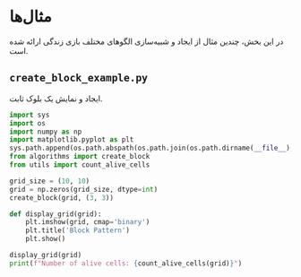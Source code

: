  
# مثال‌ها

در این بخش، چندین مثال از ایجاد و شبیه‌سازی الگوهای مختلف بازی زندگی ارائه شده است.

## `create_block_example.py`

ایجاد و نمایش یک بلوک ثابت.

```python
import sys
import os
import numpy as np
import matplotlib.pyplot as plt
sys.path.append(os.path.abspath(os.path.join(os.path.dirname(__file__), '..', 'src')))
from algorithms import create_block
from utils import count_alive_cells

grid_size = (10, 10)
grid = np.zeros(grid_size, dtype=int)
create_block(grid, (3, 3))

def display_grid(grid):
    plt.imshow(grid, cmap='binary')
    plt.title('Block Pattern')
    plt.show()

display_grid(grid)
print(f"Number of alive cells: {count_alive_cells(grid)}")
